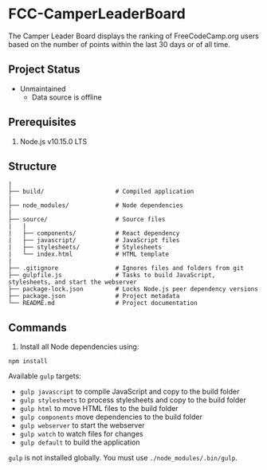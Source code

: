 # FCC-CamperLeaderBoard

The Camper Leader Board displays the ranking of FreeCodeCamp.org users based on the number of points within the last 30 days or of all time.

## Project Status

- Unmaintained
  - Data source is offline

## Prerequisites

1. Node.js v10.15.0 LTS

## Structure

```
|
├── build/                    # Compiled application
|
├── node_modules/             # Node dependencies
|
├── source/                   # Source files
|   |
|   ├── components/           # React dependency
|   ├── javascript/           # JavaScript files
|   ├── stylesheets/          # Stylesheets
|   └── index.html            # HTML template
|
├── .gitignore                # Ignores files and folders from git
├── gulpfile.js               # Tasks to build JavaScript, stylesheets, and start the webserver
├── package-lock.json         # Locks Node.js peer dependency versions
├── package.json              # Project metadata
└── README.md                 # Project documentation

```

## Commands

1. Install all Node dependencies using:
```
npm install
```

Available `gulp` targets:
- `gulp javascript` to compile JavaScript and copy to the build folder
- `gulp stylesheets` to process stylesheets and copy to the build folder
- `gulp html` to move HTML files to the build folder
- `gulp components` move dependencies to the build folder
- `gulp webserver` to start the webserver
- `gulp watch` to watch files for changes
- `gulp default` to build the application

`gulp` is not installed globally. You must use `./node_modules/.bin/gulp`.
